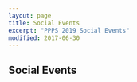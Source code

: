 ```yaml
---
layout: page
title: Social Events
excerpt: "PPPS 2019 Social Events"
modified: 2017-06-30
---
```



## Social Events

